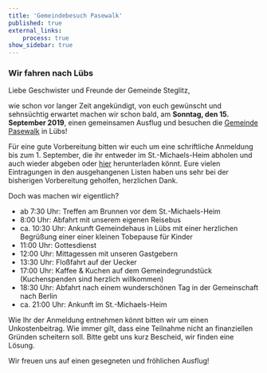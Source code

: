```yaml
---
title: 'Gemeindebesuch Pasewalk'
published: true
external_links:
    process: true
show_sidebar: true
---
```


### Wir fahren nach Lübs

Liebe Geschwister und Freunde der Gemeinde Steglitz,

wie schon vor langer Zeit angekündigt, von euch gewünscht und sehnsüchtig erwartet machen wir schon bald, am **Sonntag, den 15. September 2019**, einen gemeinsamen Ausflug und besuchen die [Gemeinde Pasewalk](https://www.johannische-kirche.org/de/06_gemeinden/21_pasewalk/index.php) in Lübs!

Für eine gute Vorbereitung bitten wir euch um eine schriftliche Anmeldung bis zum 1. September, die ihr entweder im St.-Michaels-Heim abholen und auch wieder abgeben oder [hier](https://cloud.johannische-kirche.org/index.php/s/yo2sAzgFqSdFFtW) herunterladen könnt. Eure vielen Eintragungen in den ausgehangenen Listen haben uns sehr bei der bisherigen Vorbereitung geholfen, herzlichen Dank.

Doch was machen wir eigentlich?
* ab 7:30 Uhr: Treffen am Brunnen vor dem St.-Michaels-Heim
* 8:00 Uhr: Abfahrt mit unserem eigenen Reisebus
* ca. 10:30 Uhr: Ankunft Gemeindehaus in Lübs mit einer herzlichen Begrüßung einer einer kleinen Tobepause für Kinder
* 11:00 Uhr: Gottesdienst
* 12:00 Uhr: Mittagessen mit unseren Gastgebern
* 13:30 Uhr: Floßfahrt auf der Uecker
* 17:00 Uhr: Kaffee & Kuchen auf dem Gemeindegrundstück (Kuchenspenden sind herzlich willkommen)
* 18:30 Uhr: Abfahrt nach einem wunderschönen Tag in der Gemeinschaft nach Berlin
* ca. 21:00 Uhr: Ankunft im St.-Michaels-Heim

Wie Ihr der Anmeldung entnehmen könnt bitten wir um einen Unkostenbeitrag. Wie immer gilt, dass eine Teilnahme nicht an finanziellen Gründen scheitern soll. Bitte gebt uns kurz Bescheid, wir finden eine Lösung.

Wir freuen uns auf einen gesegneten und fröhlichen Ausflug!